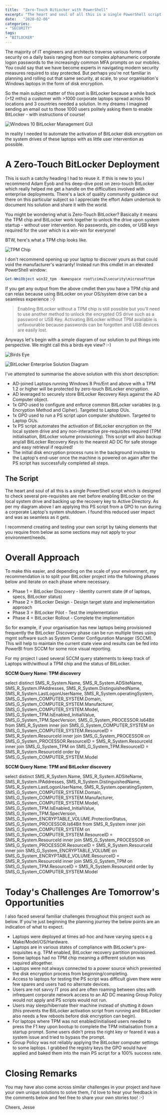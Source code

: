 ```yaml
---
title:  "Zero-Touch BitLocker with PowerShell"
excerpt: "The heart and soul of all this is a single PowerShell script which is designed to check several pre-requisites are met before enabling BitLocker on the local system drive and backing up the recovery key to Active Directory. As per my diagram above I am applying this PS script from a GPO to run during a corporate Laptop's system shutdown. I found this reduced user impact and was as seamless as it gets."
date:   "2020-02-06"
categories: 
- "SECURITY"
tags: 
- "BITLOCKER"
---
```

The majority of IT engineers and architects traverse various forms of security on a daily basis ranging from our complex alphanumeric corporate logon passwords to the increasingly common MFA prompts on our mobiles. You could say that we have become experts in navigating modern security measures required to stay protected. But perhaps you're not familiar in planning and rolling out that same security, at scale, to your organisation's Windows laptops in the form of disk encryption.

So the main subject matter of this post is BitLocker because a while back (>12 mths) a customer with >1000 corporate laptops spread across 90 locations and 3 countries needed a solution. In my dreams I imagined sending an email out to those 1000 users politely asking them to enable BitLocker - with instructions of course!

![Windows 10 BitLocker Management GUI](/assets/images/BitLocker-capture-300x105.png "Windows 10 BitLocker Management GUI")

In reality I needed to automate the activation of BitLocker disk encryption on the system drives of these laptops with as little user intervention as possible.

# A Zero-Touch BitLocker Deployment

This is such a catchy heading I had to reuse it. If this is new to you I recommend Adam Eyob and his deep-dive post on zero-touch BitLocker which really helped me get a handle on the difficulties involved with enterprise deployments. There's a lack of quality community guidance out there on this particular subject so I appreciate the effort Adam undertook to document his solution and share it with the world.

You might be wondering what is Zero-Touch BitLocker? Basically it means the TPM chip and BitLocker work together to unlock the drive upon system startup - without user intervention. No passwords, pin codes, or USB keys required for the user which is a win-win for everyone!

BTW, here's what a TPM chip looks like.

![TPM Chip](/assets/images/TPM_Asus-2-300x255.jpg "Source = Wikipedia")

I don't recommend opening up your laptop to discover yours as that could void the manufacturer's warranty! Instead run this cmdlet in an elevated PowerShell window:

```powershell
Get-WmiObject win32_tpm -Namespace root\cimv2\security\microsofttpm
```

If you get any output from the above cmdlet then you have a TPM chip and can relax because using BitLocker on your OS/system drive can be a seamless experience :-)

> Enabling BitLocker without a TPM chip is still possible but you'll need to use another method to unlock the encrypted OS drive such as a password or USB Key. Activating BitLocker without TPM available is unfavourable because passwords can be forgotten and USB devices are easily lost.

Anyways let's begin with a simple diagram of our solution to put things into perspective. We might call this a birds eye view? :-)

![Birds Eye](/assets/images/Birds_eye.png)

![BitLocker Enterprise Solution Diagram](/assets/images/BitLocker-Design-Diagram.png "BitLocker Enterprise Solution Diagram")

I've attempted to summarise the above solution with this short description:

* AD-joined Laptops running Windows 8 Pro/Ent and above with a TPM 1.2 or higher will be protected by zero-touch BitLocker encryption.
* AD leveraged to securely store BitLocker Recovery Keys against the AD Computer object.
* 1x GPO used to configure and enforce common BitLocker variables (e.g. Encryption Method and Cipher). Targeted to Laptop OUs.
* 1x GPO used to run a PS script upon computer shutdown. Targeted to Laptop OUs.
* 1x PS script automates the activation of BitLocker encryption on the local system drive and any non-interactive pre-requisites required (TPM initialisation, BitLocker volume provisioning). This script will also backup any/all BitLocker Recovery Keys to the nearest AD DC for safe storage and easy retrieval if required!
* The initial disk encryption process runs in the background invisible to the Laptop's end-user once the machine is powered on again after the PS script has successfully completed all steps.

## The Script
The heart and soul of all this is a single PowerShell script which is designed to check several pre-requisites are met before enabling BitLocker on the local system drive and backing up the recovery key to Active Directory. As per my diagram above I am applying this PS script from a GPO to run during a corporate Laptop's system shutdown. I found this reduced user impact and was as seamless as it gets.

I recommend creating and testing your own script by taking elements that you require from below as some sections may not apply to your environment/needs.

<script src="https://gist.github.com/jesseloudon/7f7482916c2c4c993948c2157a537045.js"></script>


# Overall Approach

To make this easier, and depending on the scale of your environment, my recommendation is to split your BitLocker project into the following phases below and iterate on each phase where necessary.

* Phase 1 = BitLocker Discovery - Identity current state (# of laptops, specs, BitLocker status)
* Phase 2 = BitLocker Design - Design target state and implementation approach
* Phase 3 = BitLocker Pilot - Test the implementation
* Phase 4 = BitLocker Rollout - Complete the implementation

So for example, if your organisation has new laptops being provisioned frequently the BitLocker Discovery phase can be run multiple times using mgmt software such as System Center Configuration Manager (SCCM). This will help to maintain the current state view and results can be fed into PowerBI from SCCM for some nice visual reporting.

For my project I used several SCCM query statements to keep track of Laptops with/without a TPM chip and the status of BitLocker.

<b>SCCM Query Name: TPM discovery</b>

select distinct SMS_R_System.Name, SMS_R_System.ADSiteName, SMS_R_System.IPAddresses, SMS_R_System.DistinguishedName, SMS_R_System.LastLogonUserName, SMS_R_System.operatingSystem, SMS_G_System_COMPUTER_SYSTEM.Domain, SMS_G_System_COMPUTER_SYSTEM.Manufacturer, SMS_G_System_COMPUTER_SYSTEM.Model, SMS_G_System_TPM.IsEnabled_InitialValue, SMS_G_System_TPM.SpecVersion, SMS_G_System_PROCESSOR.Is64Bit from SMS_R_System inner join SMS_G_System_COMPUTER_SYSTEM on SMS_G_System_COMPUTER_SYSTEM.ResourceID = SMS_R_System.ResourceId inner join SMS_G_System_PROCESSOR on SMS_G_System_PROCESSOR.ResourceID = SMS_R_System.ResourceId inner join SMS_G_System_TPM on SMS_G_System_TPM.ResourceID = SMS_R_System.ResourceId order by SMS_G_System_COMPUTER_SYSTEM.Model

<b>SCCM Query Name: TPM and BitLocker discovery</b>

select distinct SMS_R_System.Name, SMS_R_System.ADSiteName, SMS_R_System.IPAddresses, SMS_R_System.DistinguishedName, SMS_R_System.LastLogonUserName, SMS_R_System.operatingSystem, SMS_G_System_COMPUTER_SYSTEM.Domain, SMS_G_System_COMPUTER_SYSTEM.Manufacturer, SMS_G_System_COMPUTER_SYSTEM.Model, SMS_G_System_TPM.IsEnabled_InitialValue, SMS_G_System_TPM.SpecVersion, SMS_G_System_ENCRYPTABLE_VOLUME.ProtectionStatus, SMS_G_System_PROCESSOR.Is64Bit from SMS_R_System inner join SMS_G_System_COMPUTER_SYSTEM on SMS_G_System_COMPUTER_SYSTEM.ResourceID = SMS_R_System.ResourceId inner join SMS_G_System_PROCESSOR on SMS_G_System_PROCESSOR.ResourceID = SMS_R_System.ResourceId inner join SMS_G_System_ENCRYPTABLE_VOLUME on SMS_G_System_ENCRYPTABLE_VOLUME.ResourceID = SMS_R_System.ResourceId inner join SMS_G_System_TPM on SMS_G_System_TPM.ResourceID = SMS_R_System.ResourceId order by SMS_G_System_COMPUTER_SYSTEM.Model

# Today's Challenges Are Tomorrow's Opportunities

I also faced several familiar challenges throughout this project such as below. If you're just beginning the planning journey the below points are an indication of what to expect.

* Laptops were deployed at times ad-hoc and have varying specs e.g Make/Model/OS/Hardware.
* Laptops are in various states of compliance with BitLocker's pre-requisites e.g. TPM enabled, BitLocker recovery partition provisioned.
* Some laptops had no TPM chip meaning a different solution was required altogether.
* Laptops were not always connected to a power source which prevented the disk encryption process from beginning/completing.
* Access to laptops for testing the PS script was difficult given there were few spares and users had no alternate devices.
* Users are not savvy IT pros and are often roaming between sites with infrequent corporate network access to an AD DC meaning Group Policy would not apply and PS scripts would not run.
* Users may sleep/hibernate their machine instead of shutting it down (this prevents the BitLocker activation script from running and BitLocker also needs a few reboots before disk encryption can begin).
* For laptops where TPM was not enabled/initialised users needed to press the F1 key upon bootup to complete the TPM initialisation from a startup prompt. Some users didn't press the right key or feared it was a system issue and tried to bypass the prompt.
* Group Policy was not reliably applying the BitLocker computer settings to some laptops. I grabbed the registry keys the GPO would have applied and baked them into the main PS script for a 100% success rate.

# Closing Remarks
You may have also come across similar challenges in your project and have your own unique solutions to solve them, I'd love to hear your feedback in the comments below and feel free to share your own stories too! :-)

Cheers,
Jesse

<!--more-->